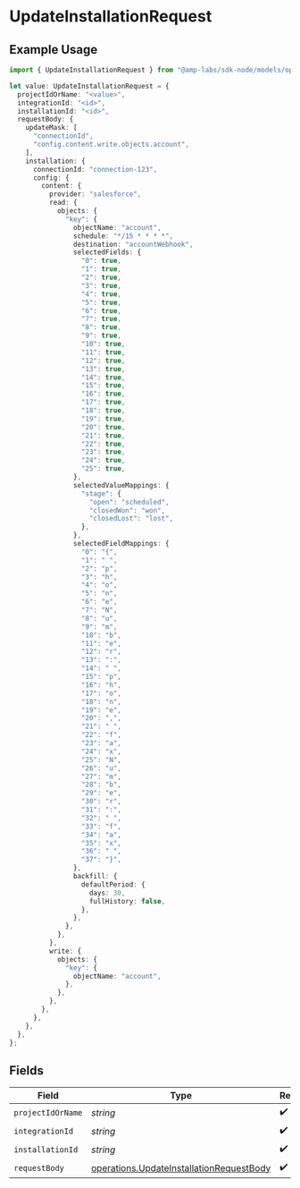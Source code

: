 # UpdateInstallationRequest

## Example Usage

```typescript
import { UpdateInstallationRequest } from "@amp-labs/sdk-node/models/operations";

let value: UpdateInstallationRequest = {
  projectIdOrName: "<value>",
  integrationId: "<id>",
  installationId: "<id>",
  requestBody: {
    updateMask: [
      "connectionId",
      "config.content.write.objects.account",
    ],
    installation: {
      connectionId: "connection-123",
      config: {
        content: {
          provider: "salesforce",
          read: {
            objects: {
              "key": {
                objectName: "account",
                schedule: "*/15 * * * *",
                destination: "accountWebhook",
                selectedFields: {
                  "0": true,
                  "1": true,
                  "2": true,
                  "3": true,
                  "4": true,
                  "5": true,
                  "6": true,
                  "7": true,
                  "8": true,
                  "9": true,
                  "10": true,
                  "11": true,
                  "12": true,
                  "13": true,
                  "14": true,
                  "15": true,
                  "16": true,
                  "17": true,
                  "18": true,
                  "19": true,
                  "20": true,
                  "21": true,
                  "22": true,
                  "23": true,
                  "24": true,
                  "25": true,
                },
                selectedValueMappings: {
                  "stage": {
                    "open": "scheduled",
                    "closedWon": "won",
                    "closedLost": "lost",
                  },
                },
                selectedFieldMappings: {
                  "0": "{",
                  "1": " ",
                  "2": "p",
                  "3": "h",
                  "4": "o",
                  "5": "n",
                  "6": "e",
                  "7": "N",
                  "8": "u",
                  "9": "m",
                  "10": "b",
                  "11": "e",
                  "12": "r",
                  "13": ":",
                  "14": " ",
                  "15": "p",
                  "16": "h",
                  "17": "o",
                  "18": "n",
                  "19": "e",
                  "20": ",",
                  "21": " ",
                  "22": "f",
                  "23": "a",
                  "24": "x",
                  "25": "N",
                  "26": "u",
                  "27": "m",
                  "28": "b",
                  "29": "e",
                  "30": "r",
                  "31": ":",
                  "32": " ",
                  "33": "f",
                  "34": "a",
                  "35": "x",
                  "36": " ",
                  "37": "}",
                },
                backfill: {
                  defaultPeriod: {
                    days: 30,
                    fullHistory: false,
                  },
                },
              },
            },
          },
          write: {
            objects: {
              "key": {
                objectName: "account",
              },
            },
          },
        },
      },
    },
  },
};
```

## Fields

| Field                                                                                                | Type                                                                                                 | Required                                                                                             | Description                                                                                          |
| ---------------------------------------------------------------------------------------------------- | ---------------------------------------------------------------------------------------------------- | ---------------------------------------------------------------------------------------------------- | ---------------------------------------------------------------------------------------------------- |
| `projectIdOrName`                                                                                    | *string*                                                                                             | :heavy_check_mark:                                                                                   | N/A                                                                                                  |
| `integrationId`                                                                                      | *string*                                                                                             | :heavy_check_mark:                                                                                   | N/A                                                                                                  |
| `installationId`                                                                                     | *string*                                                                                             | :heavy_check_mark:                                                                                   | N/A                                                                                                  |
| `requestBody`                                                                                        | [operations.UpdateInstallationRequestBody](../../models/operations/updateinstallationrequestbody.md) | :heavy_check_mark:                                                                                   | N/A                                                                                                  |